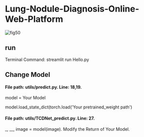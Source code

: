 # **Lung-Nodule-Diagnosis-Online-Web-Platform**
![fig50](https://github.com/dhhdy/Lung-Nodule-Diagnosis-Online-Web-Platform/assets/122719285/880063a8-788e-4de5-b921-744e4036e39c)

## **run**
Terminal Command: streamlit run Hello.py

## **Change Model**
#### File path: utils/predict.py. Line: 18,19.


model = Your Model

model.load_state_dict(torch.load('Your pretrained_weight path')


#### File path: utils/TCDNet_predict.py. Line: 27.

_, __, image = model(image). Modify the Return of Your Model.


